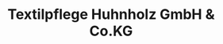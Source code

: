 ---
title: "Textilpflege Huhnholz GmbH & Co.KG"
url: /kelheim/textilpflege-huhnholz-gmbh-und-co-kg/
shop: Wäscherei
---